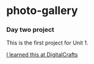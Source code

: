 # photo-gallery

### Day two project

This is the first project for Unit 1.

[I learned this at DigitalCrafts](https://www.digitalcrafts.com)